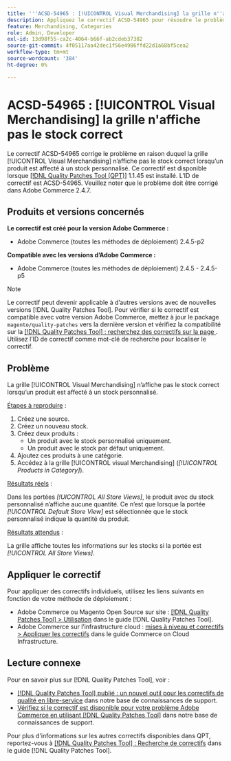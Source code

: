 ```yaml
---
title: '''ACSD-54965 : [!UICONTROL Visual Merchandising] la grille n''affiche pas le bon stock'''
description: Appliquez le correctif ACSD-54965 pour résoudre le problème Adobe Commerce en raison duquel la grille [!UICONTROL Visual Merchandising] n’affiche pas le stock correct lorsqu’un produit est affecté à un stock personnalisé.
feature: Merchandising, Categories
role: Admin, Developer
exl-id: 13d98f55-ca2c-4064-b66f-ab2cdeb37382
source-git-commit: 4f05117aa42dec1f56e4986ffd22d1a68bf5cea2
workflow-type: tm+mt
source-wordcount: '384'
ht-degree: 0%

---
```


# ACSD-54965 : [!UICONTROL Visual Merchandising] la grille n&#39;affiche pas le stock correct

Le correctif ACSD-54965 corrige le problème en raison duquel la grille [!UICONTROL Visual Merchandising] n’affiche pas le stock correct lorsqu’un produit est affecté à un stock personnalisé. Ce correctif est disponible lorsque [[!DNL Quality Patches Tool (QPT)]](/help/announcements/adobe-commerce-announcements/magento-quality-patches-released-new-tool-to-self-serve-quality-patches.md) 1.1.45 est installé. L’ID de correctif est ACSD-54965. Veuillez noter que le problème doit être corrigé dans Adobe Commerce 2.4.7.

## Produits et versions concernés

**Le correctif est créé pour la version Adobe Commerce :**

* Adobe Commerce (toutes les méthodes de déploiement) 2.4.5-p2

**Compatible avec les versions d’Adobe Commerce :**

* Adobe Commerce (toutes les méthodes de déploiement) 2.4.5 - 2.4.5-p5

>[!NOTE]
>
>Le correctif peut devenir applicable à d’autres versions avec de nouvelles versions [!DNL Quality Patches Tool]. Pour vérifier si le correctif est compatible avec votre version Adobe Commerce, mettez à jour le package `magento/quality-patches` vers la dernière version et vérifiez la compatibilité sur la [[!DNL Quality Patches Tool] : recherchez des correctifs sur la page ](https://experienceleague.adobe.com/tools/commerce-quality-patches/index.html). Utilisez l’ID de correctif comme mot-clé de recherche pour localiser le correctif.

## Problème

La grille [!UICONTROL Visual Merchandising] n’affiche pas le stock correct lorsqu’un produit est affecté à un stock personnalisé.

<u>Étapes à reproduire</u> :

1. Créez une source.
1. Créez un nouveau stock.
1. Créez deux produits :
   * Un produit avec le stock personnalisé uniquement.
   * Un produit avec le stock par défaut uniquement.
1. Ajoutez ces produits à une catégorie.
1. Accédez à la grille [!UICONTROL visual Merchandising] (*[!UICONTROL Products in Category]*).

<u>Résultats réels</u> :

Dans les portées *[!UICONTROL All Store Views]*, le produit avec du stock personnalisé n’affiche aucune quantité. Ce n’est que lorsque la portée *[!UICONTROL Default Store View]* est sélectionnée que le stock personnalisé indique la quantité du produit.

<u>Résultats attendus</u> :

La grille affiche toutes les informations sur les stocks si la portée est *[!UICONTROL All Store Views]*.

## Appliquer le correctif

Pour appliquer des correctifs individuels, utilisez les liens suivants en fonction de votre méthode de déploiement :

* Adobe Commerce ou Magento Open Source sur site : [[!DNL Quality Patches Tool] > Utilisation](https://experienceleague.adobe.com/docs/commerce-operations/tools/quality-patches-tool/usage.html) dans le guide [!DNL Quality Patches Tool].
* Adobe Commerce sur l’infrastructure cloud : [mises à niveau et correctifs > Appliquer les correctifs](https://experienceleague.adobe.com/docs/commerce-cloud-service/user-guide/develop/upgrade/apply-patches.html) dans le guide Commerce on Cloud Infrastructure.

## Lecture connexe

Pour en savoir plus sur [!DNL Quality Patches Tool], voir :

* [[!DNL Quality Patches Tool] publié : un nouvel outil pour les correctifs de qualité en libre-service](/help/announcements/adobe-commerce-announcements/magento-quality-patches-released-new-tool-to-self-serve-quality-patches.md) dans notre base de connaissances de support.
* [Vérifiez si le correctif est disponible pour votre problème Adobe Commerce en utilisant  [!DNL Quality Patches Tool]](/help/support-tools/patches-available-in-qpt-tool/check-patch-for-magento-issue-with-magento-quality-patches.md) dans notre base de connaissances de support.

Pour plus d&#39;informations sur les autres correctifs disponibles dans QPT, reportez-vous à [[!DNL Quality Patches Tool] : Recherche de correctifs](https://experienceleague.adobe.com/tools/commerce-quality-patches/index.html) dans le guide [!DNL Quality Patches Tool].
